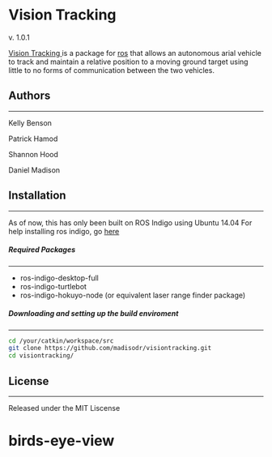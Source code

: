 # Vision Tracking
v. 1.0.1

[Vision Tracking ][git-repo-url] is a package for [ros][ROS] that allows an autonomous arial vehicle to track and maintain a relative position to a moving ground target using little to no forms of communication between the two vehicles. 

## Authors
---
Kelly Benson

Patrick Hamod

Shannon Hood

Daniel Madison

## Installation
---
As of now, this has only been built on ROS Indigo using Ubuntu 14.04
For help installing ros indigo, go [here][ROS-INSTALL]
##### Required Packages
---
* ros-indigo-desktop-full
* ros-indigo-turtlebot
* ros-indigo-hokuyo-node  (or equivalent laser range finder package)
 

##### Downloading and setting up the build enviroment
---
```sh
cd /your/catkin/workspace/src
git clone https://github.com/madisodr/visiontracking.git
cd visiontracking/
```

## License
---
Released under the MIT Liscense 


[afrl]: http://afrl.cse.sc.edu/afrl/home/
[git-repo-url]: <https://github.com/madisodr/visiontrackingr>
[ROS]: <http://www.ros.org/>
[ROS-INSTALL]: <http://wiki.ros.org/indigo/Installation/Ubuntu>
# birds-eye-view
